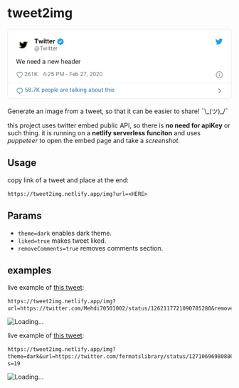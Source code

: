 # tweet2img

![Loading...](/assets/header.jpeg)

Generate an image from a tweet, so that it can be easier to share! ¯\\\_(ツ)_/¯

this project uses twitter embed public API, so there is **no need for apiKey** or such thing. it is running on a **netlify serverless funciton** and uses *puppeteer* to open the embed page and take a *screenshot*.

## Usage

copy link of a tweet and place at the end:

```
https://tweet2img.netlify.app/img?url=<HERE>
```

## Params

- `theme=dark` enables dark theme.
- `liked=true` makes tweet liked.
- `removeComments=true` removes comments section.

## examples

live example of [this tweet](https://twitter.com/Mehdi70501002/status/1262117721090785280):

```
https://tweet2img.netlify.app/img?url=https://twitter.com/Mehdi70501002/status/1262117721090785280&removeComments=true
```

![Loading...](https://tweet2img.netlify.app/img?url=https://twitter.com/Mehdi70501002/status/1262117721090785280&removeComments=true)

live example of [this tweet](https://twitter.com/fermatslibrary/status/1271069698088632321?s=19):

```
https://tweet2img.netlify.app/img?theme=dark&url=https://twitter.com/fermatslibrary/status/1271069698088632321?s=19
```

![Loading...](https://tweet2img.netlify.app/img?theme=dark&url=https://twitter.com/fermatslibrary/status/1271069698088632321?s=19)

